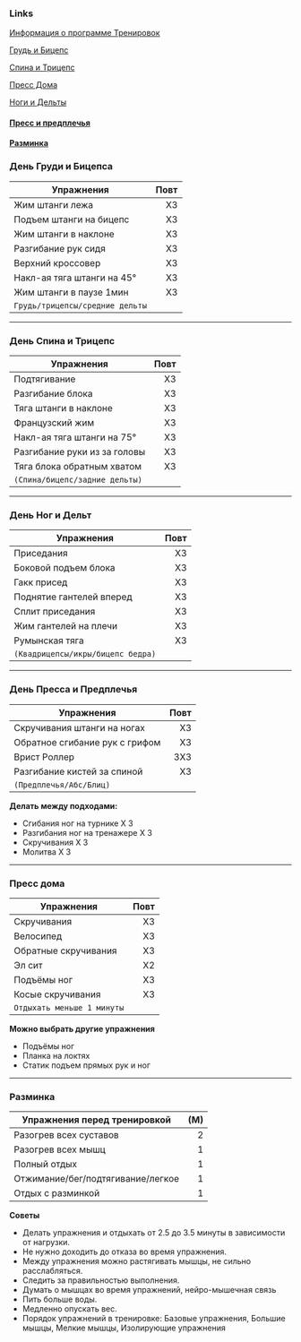 ### Links

[Информация о программе Тренировок](DESCRIPTION.md)

[Грудь и Бицепс](#день-груди-и-бицепса)

[Спина и Трицепс](#день-спина-и-трицепс)

[Пресс Дома](#пресс-дома)

[Ноги и Дельты](#день-ног-и-дельт)

#### [Пресс и предплечья](#день-пресса-и-предплечья)

#### [Разминка](#разминка)



### День Груди и Бицепса
| Упражнения | Повт |
| --- | ---: |
| Жим штанги лежа | X3 |
| Подъем штанги на бицепс | X3 |
| Жим штанги в наклоне | X3 |
| Разгибание рук сидя | X3 |
| Верхний кроссовер | X3 |
| Накл-ая тяга штанги на 45° | X3 |
| Жим штанги в паузе 1мин | X3 |
| `Грудь/трицепсы/cредние дельты` |  |

--- 
### День Спина и Трицепс 
| Упражнения | Повт |
| --- | ---: |
| Подтягивание | X3 |
| Разгибание блока | X3 |
| Тяга штанги в наклоне | X3 |
| Французский жим | X3 |
| Накл-ая тяга штанги на 75° | X3 |
| Разгибание руки из за головы | X3 |
| Тяга блока обратным хватом | X3 |
| ``(Спина/бицепс/задние дельты)`` |  |

---
### День Ног и Дельт
| Упражнения | Повт |
| ---- | ---: |
| Приседания | X3 |
| Боковой подъем блока | X3 |
| Гакк присед | X3 |
| Поднятие гантелей вперед | X3 |
| Сплит приседания | X3 |
| Жим гантелей на плечи | X3 |
| Румынская тяга | X3 |
| `(Квадрицепсы/икры/бицепс бедра)` |  |

---
### День Пресса и Предплечья
| Упражнения | Повт |
| --- | ---: |
| Скручивания штанги на ногах | X3 |
| Обратное сгибание рук с грифом | X3 |
| Врист Роллер | 3X3 |
| Разгибание кистей за спиной | X3 |
| `(Предплечья/Абс/Блиц)` |  |

**Делать между подходами:**
- Сгибания ног на турнике X 3
- Разгибания ног на тренажере X 3
- Скручивания X 3
- Молитва X 3
 
---
### Пресс дома
| Упражнения | Повт |
| --- | ---: |
| Скручивания | X3 |
| Велосипед | X3 |
| Обратные скручивания | X3 |
| Эл сит | X2 |
| Подъёмы ног | X3 |
| Косые скручивания | X3 |
| `Отдыхать меньше 1 минуты` |  |

**Можно выбрать другие упражнения**
- Подъёмы ног
- Планка на локтях
- Статик подъем прямых рук и ног

---
### Разминка
| Упражнения перед тренировкой | (М) |
| --- | ---: |
| Разогрев всех суставов | 2 |
| Разогрев всех мышц | 1 |
| Полный отдых | 1 |
| Отжимание/бег/подтягивание/легкое | 1 |
| Отдых с разминкой| 1 |

**Советы**
- Делать упражнения и отдыхать от 2.5 до 3.5 минуты в зависимости от нагрузки.
- Не нужно доходить до отказа во время упражнения.
- Между упражнения можно растягивать мышцы, не сильно расслабляться.
- Следить за правильностью выполнения.
- Думать о мышцах во время упражнений, нейро-мышечная связь
- Пить больше воды.
- Медленно опускать вес.
- Порядок упражнений в тренировке: Базовые упражнения, Большие мышцы, Мелкие мышцы, Изолирующие упражнения
